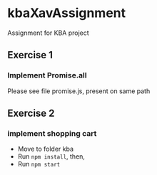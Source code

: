 # kbaXavAssignment
Assignment for KBA project

## Exercise 1

### Implement Promise.all

Please see file promise.js, present on same path

## Exercise 2

### implement shopping cart

 * Move to folder kba
 * Run `npm install`, then,
 * Run `npm start`
